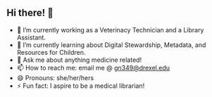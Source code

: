 <h2>Hi there! 👋</h2>

- 🔭 I’m currently working as a Veterinacy Technician and a Library Assistant.
- 🌱 I’m currently learning about Digital Stewardship, Metadata, and Resources for Children.
- 💬 Ask me about anything medicine related!
- 📫 How to reach me: email me @ gn349@drexel.edu
- 😄 Pronouns: she/her/hers
- ⚡ Fun fact: I aspire to be a medical librarian!


